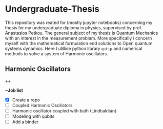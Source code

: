 # Undergraduate-Thesis
This repository was reated for (mostly jupyter notebooks) concerning my thesis for my undergraduate diploma in physics, supervised by prof. Anastasios Petkou. The general subject of my thesis is Quantum Mechanics with an interest in the measurement problem. More specifically i concern myself with the mathematical formulation end solutions to Open quantum systems dynamics. Here I utillise python library ```qutip``` and numerical methods to solve a system of Harmonic oscillators.

## Harmonic Oscillators

++

**~Job list**

- [x] Create a repo
- [ ] Coupled Harmonic Oscillators
- [ ] Harmonic oscillator coupled with bath (Lindbaldian)
- [ ] Modeling with qubits
- [ ] Add a binder
